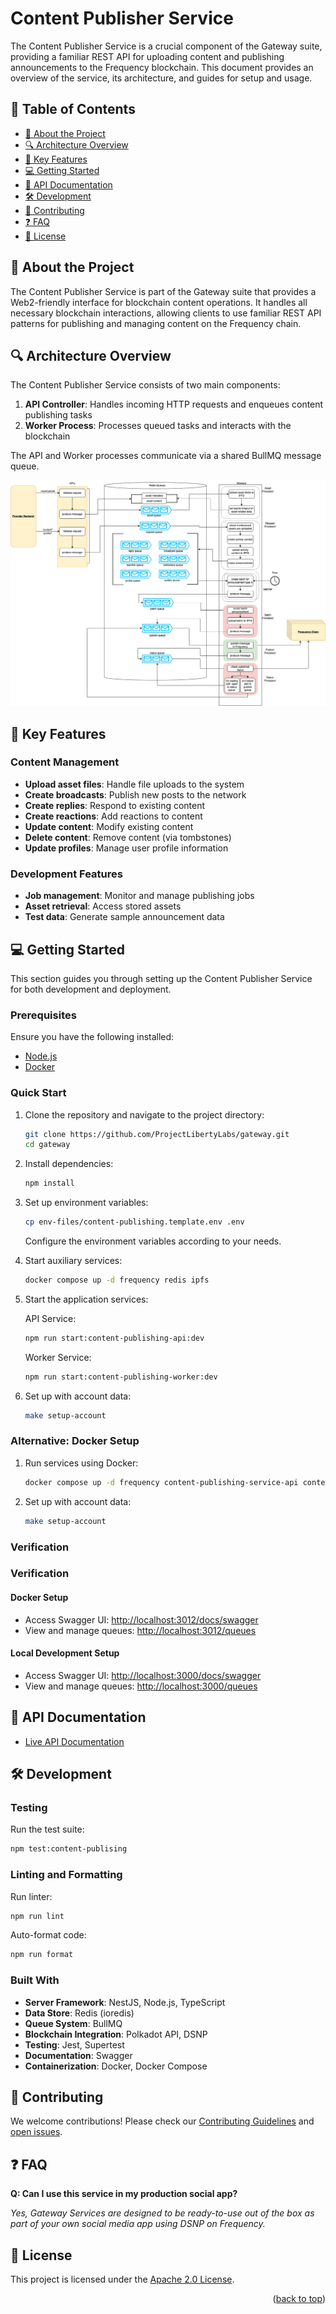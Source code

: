 # Content Publisher Service

The Content Publisher Service is a crucial component of the Gateway suite, providing a familiar REST API for uploading content and publishing announcements to the Frequency blockchain. This document provides an overview of the service, its architecture, and guides for setup and usage.

## 📗 Table of Contents

- [📖 About the Project](#about-project)
- [🔍 Architecture Overview](#architecture-overview)
- [🔑 Key Features](#key-features)
- [💻 Getting Started](#getting-started)
- [🚀 API Documentation](#api-documentation)
- [🛠 Development](#development)
- [🤝 Contributing](#contributing)
- [❓ FAQ](#faq)
- [📝 License](#license)

## 📖 About the Project <a name="about-project"></a>

The Content Publisher Service is part of the Gateway suite that provides a Web2-friendly interface for blockchain content operations. It handles all necessary blockchain interactions, allowing clients to use familiar REST API patterns for publishing and managing content on the Frequency chain.

## 🔍 Architecture Overview <a name="architecture-overview"></a>

The Content Publisher Service consists of two main components:

1. **API Controller**: Handles incoming HTTP requests and enqueues content publishing tasks
2. **Worker Process**: Processes queued tasks and interacts with the blockchain

The API and Worker processes communicate via a shared BullMQ message queue.

![Content Publishing Service Architecture](./content_publishing_service_arch.drawio.png)

## 🔑 Key Features <a name="key-features"></a>

### Content Management
- **Upload asset files**: Handle file uploads to the system
- **Create broadcasts**: Publish new posts to the network
- **Create replies**: Respond to existing content
- **Create reactions**: Add reactions to content
- **Update content**: Modify existing content
- **Delete content**: Remove content (via tombstones)
- **Update profiles**: Manage user profile information

### Development Features
- **Job management**: Monitor and manage publishing jobs
- **Asset retrieval**: Access stored assets
- **Test data**: Generate sample announcement data

## 💻 Getting Started <a name="getting-started"></a>

This section guides you through setting up the Content Publisher Service for both development and deployment.

### Prerequisites

Ensure you have the following installed:
- [Node.js](https://nodejs.org)
- [Docker](https://docs.docker.com/get-docker/)

### Quick Start

1. Clone the repository and navigate to the project directory:
   ```bash
   git clone https://github.com/ProjectLibertyLabs/gateway.git
   cd gateway
   ```

2. Install dependencies:
   ```bash
   npm install
   ```

3. Set up environment variables:
   ```bash
   cp env-files/content-publishing.template.env .env
   ```
   Configure the environment variables according to your needs.

4. Start auxiliary services:
   ```bash
   docker compose up -d frequency redis ipfs
   ```

5. Start the application services:

   API Service:
   ```bash
   npm run start:content-publishing-api:dev
   ```

   Worker Service:
   ```bash
   npm run start:content-publishing-worker:dev
   ```

6. Set up with account data:
   ```bash
   make setup-account
   ```

### Alternative: Docker Setup

1. Run services using Docker:
    ```bash
    docker compose up -d frequency content-publishing-service-api content-publishing-service-worker
    ```

2. Set up with account data:
   ```bash
   make setup-account
   ```

### Verification

### Verification

#### Docker Setup
- Access Swagger UI: [http://localhost:3012/docs/swagger](http://localhost:3012/docs/swagger)
- View and manage queues: [http://localhost:3012/queues](http://localhost:3012/queues)

#### Local Development Setup
- Access Swagger UI: [http://localhost:3000/docs/swagger](http://localhost:3000/docs/swagger)
- View and manage queues: [http://localhost:3000/queues](http://localhost:3000/queues)

## 🚀 API Documentation <a name="api-documentation"></a>

- [Live API Documentation](https://projectlibertylabs.github.io/gateway)

## 🛠 Development <a name="development"></a>

### Testing

Run the test suite:
```bash
npm test:content-publising
```

### Linting and Formatting

Run linter:
```bash
npm run lint
```

Auto-format code:
```bash
npm run format
```

### Built With

- **Server Framework**: NestJS, Node.js, TypeScript
- **Data Store**: Redis (ioredis)
- **Queue System**: BullMQ
- **Blockchain Integration**: Polkadot API, DSNP
- **Testing**: Jest, Supertest
- **Documentation**: Swagger
- **Containerization**: Docker, Docker Compose

## 🤝 Contributing <a name="contributing"></a>

We welcome contributions! Please check our [Contributing Guidelines](./CONTRIBUTING.md) and [open issues](https://github.com/ProjectLibertyLabs/gateway/issues).

## ❓ FAQ <a name="faq"></a>

**Q: Can I use this service in my production social app?**

*Yes, Gateway Services are designed to be ready-to-use out of the box as part of your own social media app using DSNP on Frequency.*

## 📝 License <a name="license"></a>

This project is licensed under the [Apache 2.0 License](./LICENSE).

<p align="right">(<a href="#-table-of-contents">back to top</a>)</p>